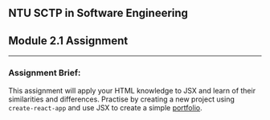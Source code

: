 ## NTU SCTP in Software Engineering

## Module 2.1 Assignment

---

### Assignment Brief:

This assignment will apply your HTML knowledge to JSX and learn of their similarities and differences. Practise by creating a new project using `create-react-app` and use JSX to create a simple [portfolio](https://smr6zb.csb.app/).
